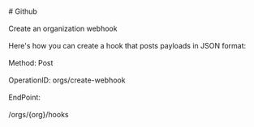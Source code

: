 <br>#     Github</br>
<br>Create an organization webhook</br>
<br>Here's how you can create a hook that posts payloads in JSON format:</br>
<br>Method: Post</br>
<br>OperationID: orgs/create-webhook</br>
<br>EndPoint:</br>
<br>/orgs/{org}/hooks</br>
